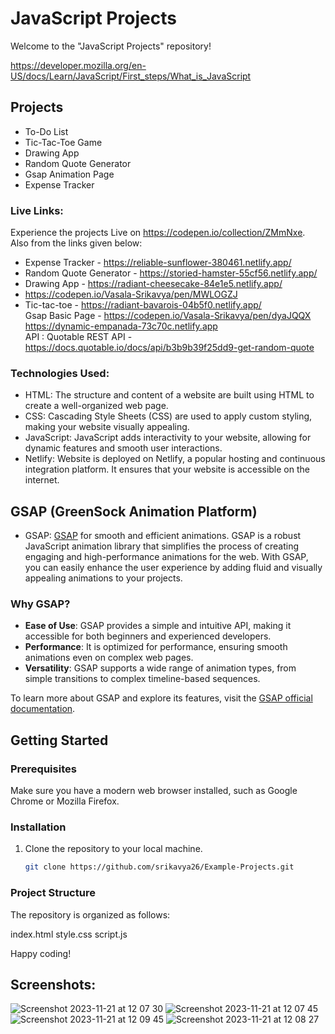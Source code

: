 # JavaScript Projects
Welcome to the "JavaScript Projects" repository! 

https://developer.mozilla.org/en-US/docs/Learn/JavaScript/First_steps/What_is_JavaScript
## Projects
- To-Do List
- Tic-Tac-Toe Game
- Drawing App
- Random Quote Generator
- Gsap Animation Page
- Expense Tracker
  
### Live Links:
Experience the projects Live on https://codepen.io/collection/ZMmNxe. Also from the links given below:

- Expense Tracker - https://reliable-sunflower-380461.netlify.app/<br>
- Random Quote Generator - https://storied-hamster-55cf56.netlify.app/<br>
- Drawing App - https://radiant-cheesecake-84e1e5.netlify.app/<br>
- https://codepen.io/Vasala-Srikavya/pen/MWLOGZJ<br>
- Tic-tac-toe - https://radiant-bavarois-04b5f0.netlify.app/<br>
Gsap Basic Page - https://codepen.io/Vasala-Srikavya/pen/dyaJQQX <br>
https://dynamic-empanada-73c70c.netlify.app<br>
API : Quotable REST API - https://docs.quotable.io/docs/api/b3b9b39f25dd9-get-random-quote

### Technologies Used: 
- HTML: The structure and content of a website are built using HTML to create a well-organized web page.
- CSS: Cascading Style Sheets (CSS) are used to apply custom styling, making your website visually appealing.
- JavaScript: JavaScript adds interactivity to your website, allowing for dynamic features and smooth user interactions.
- Netlify: Website is deployed on Netlify, a popular hosting and continuous integration platform. It ensures that your website is accessible on the internet.
## GSAP (GreenSock Animation Platform)
 - GSAP: [GSAP](https://greensock.com/gsap/) for smooth and efficient animations. GSAP is a robust JavaScript animation library that simplifies the process of creating engaging and high-performance animations for the web. With GSAP, you can easily enhance the user experience by adding fluid and visually appealing animations to your projects.

### Why GSAP?
- **Ease of Use**: GSAP provides a simple and intuitive API, making it accessible for both beginners and experienced developers.
- **Performance**: It is optimized for performance, ensuring smooth animations even on complex web pages.
- **Versatility**: GSAP supports a wide range of animation types, from simple transitions to complex timeline-based sequences.

To learn more about GSAP and explore its features, visit the [GSAP official documentation](https://greensock.com/docs/).

## Getting Started

### Prerequisites
Make sure you have a modern web browser installed, such as Google Chrome or Mozilla Firefox.

### Installation
1. Clone the repository to your local machine.
   ```bash
   git clone https://github.com/srikavya26/Example-Projects.git

### Project Structure
The repository is organized as follows:

index.html
style.css
script.js

Happy coding!



## Screenshots: 
![Screenshot 2023-11-21 at 12 07 30](https://github.com/srikavya26/Example-Projects/assets/95865936/e72a33e4-2399-458a-a05e-87057b379a53)
![Screenshot 2023-11-21 at 12 07 45](https://github.com/srikavya26/Example-Projects/assets/95865936/fdcfcacb-9a23-4ccc-b628-0a525f9eb54a)
![Screenshot 2023-11-21 at 12 09 45](https://github.com/srikavya26/Example-Projects/assets/95865936/e1056b7e-0b7f-4689-bac8-24f929962125)
![Screenshot 2023-11-21 at 12 08 27](https://github.com/srikavya26/Example-Projects/assets/95865936/a7e0372e-b9f3-4517-b952-f3e09e63ce69)




